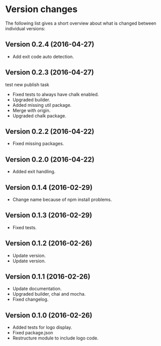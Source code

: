 Version changes
=================================================

The following list gives a short overview about what is changed between
individual versions:

Version 0.2.4 (2016-04-27)
-------------------------------------------------
- Add exit code auto detection.

Version 0.2.3 (2016-04-27)
-------------------------------------------------
test new publish task

- Fixed tests to always have chalk enabled.
- Upgraded builder.
- Added missing util package.
- Merge with origin.
- Upgraded chalk package.

Version 0.2.2 (2016-04-22)
-------------------------------------------------
- Fixed missing packages.

Version 0.2.0 (2016-04-22)
-------------------------------------------------
- Added exit handling.

Version 0.1.4 (2016-02-29)
-------------------------------------------------
- Change name because of npm install problems.

Version 0.1.3 (2016-02-29)
-------------------------------------------------
- Fixed tests.

Version 0.1.2 (2016-02-26)
-------------------------------------------------
- Update version.
- Update version.

Version 0.1.1 (2016-02-26)
-------------------------------------------------
- Update documentation.
- Upgraded builder, chai and mocha.
- Fixed changelog.

Version 0.1.0 (2016-02-26)
-------------------------------------------------
- Added tests for logo display.
- Fixed package.json
- Restructure module to include logo code.

